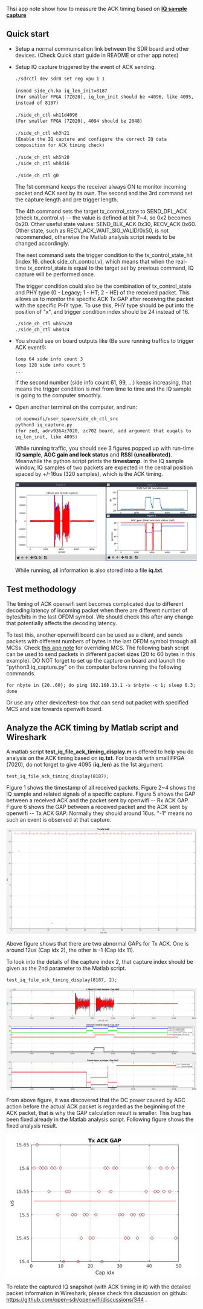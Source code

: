 <!--
Author: Xianjun jiao
SPDX-FileCopyrightText: 2023 UGent
SPDX-License-Identifier: AGPL-3.0-or-later
-->

Thsi app note show how to measure the ACK timing based on [**IQ sample capture**](iq.md)

## Quick start
- Setup a normal communication link between the SDR board and other devices. (Check Quick start guide in README or other app notes)
- Setup IQ capture triggered by the event of ACK sending.
  ```
  ./sdrctl dev sdr0 set reg xpu 1 1

  insmod side_ch.ko iq_len_init=8187
  (For smaller FPGA (7Z020), iq_len_init should be <4096, like 4095, instead of 8187)
  
  ./side_ch_ctl wh11d4096
  (For smaller FPGA (7Z020), 4094 should be 2048)

  ./side_ch_ctl wh3h21
  (Enable the IQ capture and configure the correct IQ data composition for ACK timing check)
  
  ./side_ch_ctl wh5h20
  ./side_ch_ctl wh8d16

  ./side_ch_ctl g0
  ```
  The 1st command keeps the receiver always ON to monitor incoming packet and ACK sent by its own. The second and the 3rd command set the capture length and pre trigger length. 
  
  The 4th command sets the target tx_control_state to SEND_DFL_ACK (check tx_control.v) -- the value is defined at bit 7~4, so 0x2 becomes 0x20. 
  Other useful state values: SEND_BLK_ACK 0x30, RECV_ACK 0x60. Other state, such as RECV_ACK_WAIT_SIG_VALID/0x50, is not recommended, otherwise the Matlab analysis script needs to be changed accordingly.
  
  The next command sets the trigger condition to the tx_control_state_hit (index 16. check side_ch_control.v), which means that when the real-time tx_control_state is equal 
  to the target set by previous command, IQ capture will be performed once.

  The trigger condition could also be the combination of tx_control_state and PHY type (0 - Legacy; 1 - HT; 2 - HE) of the received packet. This allows us to monitor 
  the specific ACK Tx GAP after receiving the packet with the specific PHY type. To use this, PHY type should be put into the position of "x", and trigger condition index 
  should be 24 instead of 16.
  ```
  ./side_ch_ctl wh5hx20
  ./side_ch_ctl wh8d24
  ```

- You should see on board outputs like (Be sure running traffics to trigger ACK event!):
  ```
  loop 64 side info count 3
  loop 128 side info count 5
  ...
  ```
  If the second number (side info count 61, 99, ...) keeps increasing, that means the trigger condition is met from time to time and the IQ sample is going to the computer smoothly.
  
- Open another terminal on the computer, and run:
  ```
  cd openwifi/user_space/side_ch_ctl_src
  python3 iq_capture.py
  (for zed, adrv9364z7020, zc702 board, add argument that euqals to iq_len_init, like 4095)
  ```
  While running traffic, you should see 3 figures popped up with run-time **IQ sample**, **AGC gain and lock status** and **RSSI (uncalibrated)**. Meanwhile the python script prints the **timestamp**. In the IQ sample window, IQ samples of two packets are expected in the central position spaced by +/-16us (320 samples), which is the ACK timing.
  
  ![](./iq-ack-timing-screen-shot.jpg)
  
  While running, all information is also stored into a file **iq.txt**. 

## Test methodology
  The timing of ACK openwifi sent becomes complicated due to different decoding latency of incoming packet when there are different number of bytes/bits in the last OFDM symbol. We should check this after any change that potentially affects the decoding latency.

  To test this, another openwifi board can be used as a client, and sends packets with different numbers of bytes in the last OFDM symbol through all MCSs. Check 
  [this app note](frequent_trick.md#Tx-rate-config) for overriding MCS. The following bash script can be used to send packets in different packet sizes (20 to 60 bytes in this example). DO NOT forget to set up the capture on board and launch the "python3 iq_capture.py" on the computer before running the following commands.
  ```
  for nbyte in {20..60}; do ping 192.168.13.1 -s $nbyte -c 1; sleep 0.3; done
  ```

  Or use any other device/test-box that can send out packet with specified MCS and size towards openwifi board.

## Analyze the ACK timing by Matlab script and Wireshark
  A matlab script **test_iq_file_ack_timing_display.m** is offered to help you do analysis on the ACK timing based on **iq.txt**. For boards with small FPGA (7020), do not forget to give 4095 (**iq_len**) as the 1st argument.
  ```
  test_iq_file_ack_timing_display(8187);
  ```
  Figure 1 shows the timestamp of all received packets. Figure 2~4 shows the IQ sample and related signals of a specific capture. Figure 5 shows the GAP between a received ACK and the packet sent by openwifi -- Rx ACK GAP. Figure 6 shows the GAP between a received packet and the ACK sent by openwifi -- Tx ACK GAP. Normally they should around 16us. "-1" means no such an event is observed at that capture.
  
  ![](./iq-ack-timing-matlab-tx-ack-gap.jpg)
  
  Above figure shows that there are two abnormal GAPs for Tx ACK. One is around 12us (Cap idx 2), the other is -1 (Cap idx 11).

  To look into the details of the capture index 2, that capture index should be given as the 2nd parameter to the Matlab script.
  ```
  test_iq_file_ack_timing_display(8187, 2);
  ```
  
  ![](./iq-ack-timing-matlab-tx-ack-iq.jpg)
  
  From above figure, it was discovered that the DC power caused by AGC action before the actual ACK packet is regarded as the beginning of the ACK packet, that is why the GAP calculation result is smaller. This bug has been fixed already in the Matlab analysis script. Following figure shows the fixed analysis result.
  
  ![](./iq-ack-timing-matlab-tx-ack-gap-fixed.jpg)

  To relate the captured IQ snapshot (with ACK timing in it) with the detailed packet information in Wireshark, please check this discussion on github: https://github.com/open-sdr/openwifi/discussions/344 .